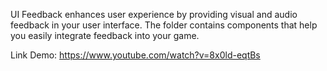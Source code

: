 
UI Feedback enhances user experience by providing visual and audio feedback in your user interface. The folder contains components that help you easily integrate feedback into your game.

Link Demo: https://www.youtube.com/watch?v=8x0ld-eqtBs
